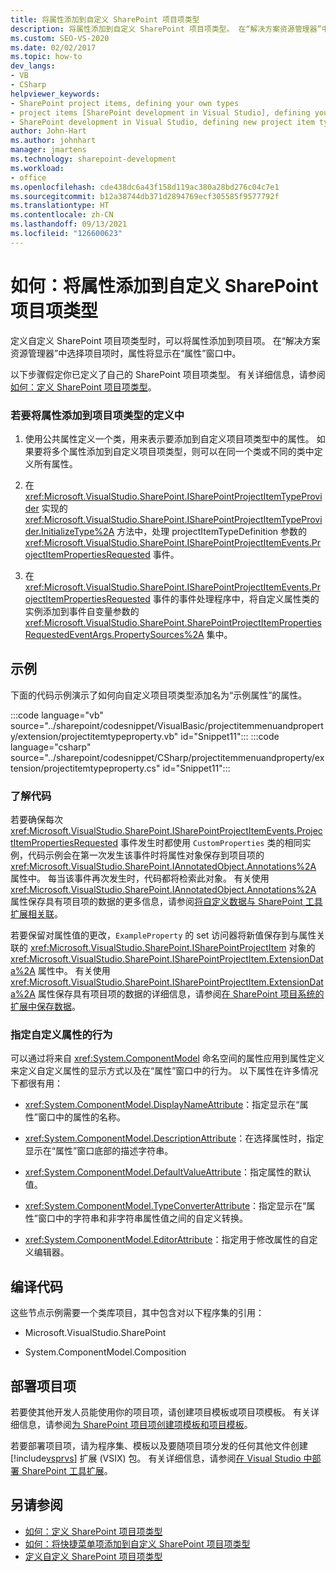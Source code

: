 ```yaml
---
title: 将属性添加到自定义 SharePoint 项目项类型
description: 将属性添加到自定义 SharePoint 项目项类型。 在“解决方案资源管理器”中选择项目项时，属性将显示在“属性”窗口中。
ms.custom: SEO-VS-2020
ms.date: 02/02/2017
ms.topic: how-to
dev_langs:
- VB
- CSharp
helpviewer_keywords:
- SharePoint project items, defining your own types
- project items [SharePoint development in Visual Studio], defining your own types
- SharePoint development in Visual Studio, defining new project item types
author: John-Hart
ms.author: johnhart
manager: jmartens
ms.technology: sharepoint-development
ms.workload:
- office
ms.openlocfilehash: cde438dc6a43f158d119ac380a28bd276c04c7e1
ms.sourcegitcommit: b12a38744db371d2894769ecf305585f9577792f
ms.translationtype: HT
ms.contentlocale: zh-CN
ms.lasthandoff: 09/13/2021
ms.locfileid: "126600623"
---
```

# <a name="how-to-add-a-property-to-a-custom-sharepoint-project-item-type"></a>如何：将属性添加到自定义 SharePoint 项目项类型
  定义自定义 SharePoint 项目项类型时，可以将属性添加到项目项。 在“解决方案资源管理器”中选择项目项时，属性将显示在“属性”窗口中。 

 以下步骤假定你已定义了自己的 SharePoint 项目项类型。 有关详细信息，请参阅[如何：定义 SharePoint 项目项类型](../sharepoint/how-to-define-a-sharepoint-project-item-type.md)。

### <a name="to-add-a-property-to-a-definition-of-a-project-item-type"></a>若要将属性添加到项目项类型的定义中

1. 使用公共属性定义一个类，用来表示要添加到自定义项目项类型中的属性。 如果要将多个属性添加到自定义项目项类型，则可以在同一个类或不同的类中定义所有属性。

2. 在 <xref:Microsoft.VisualStudio.SharePoint.ISharePointProjectItemTypeProvider> 实现的 <xref:Microsoft.VisualStudio.SharePoint.ISharePointProjectItemTypeProvider.InitializeType%2A> 方法中，处理 projectItemTypeDefinition 参数的 <xref:Microsoft.VisualStudio.SharePoint.ISharePointProjectItemEvents.ProjectItemPropertiesRequested> 事件。

3. 在 <xref:Microsoft.VisualStudio.SharePoint.ISharePointProjectItemEvents.ProjectItemPropertiesRequested> 事件的事件处理程序中，将自定义属性类的实例添加到事件自变量参数的 <xref:Microsoft.VisualStudio.SharePoint.SharePointProjectItemPropertiesRequestedEventArgs.PropertySources%2A> 集中。

## <a name="example"></a>示例
 下面的代码示例演示了如何向自定义项目项类型添加名为“示例属性”的属性。

 :::code language="vb" source="../sharepoint/codesnippet/VisualBasic/projectitemmenuandproperty/extension/projectitemtypeproperty.vb" id="Snippet11":::
 :::code language="csharp" source="../sharepoint/codesnippet/CSharp/projectitemmenuandproperty/extension/projectitemtypeproperty.cs" id="Snippet11":::

### <a name="understand-the-code"></a>了解代码
 若要确保每次 <xref:Microsoft.VisualStudio.SharePoint.ISharePointProjectItemEvents.ProjectItemPropertiesRequested> 事件发生时都使用 `CustomProperties` 类的相同实例，代码示例会在第一次发生该事件时将属性对象保存到项目项的 <xref:Microsoft.VisualStudio.SharePoint.IAnnotatedObject.Annotations%2A> 属性中。 每当该事件再次发生时，代码都将检索此对象。 有关使用 <xref:Microsoft.VisualStudio.SharePoint.IAnnotatedObject.Annotations%2A> 属性保存具有项目项的数据的更多信息，请参阅[将自定义数据与 SharePoint 工具扩展相关联](../sharepoint/associating-custom-data-with-sharepoint-tools-extensions.md)。

 若要保留对属性值的更改，`ExampleProperty` 的 set 访问器将新值保存到与属性关联的 <xref:Microsoft.VisualStudio.SharePoint.ISharePointProjectItem> 对象的 <xref:Microsoft.VisualStudio.SharePoint.ISharePointProjectItem.ExtensionData%2A> 属性中。 有关使用 <xref:Microsoft.VisualStudio.SharePoint.ISharePointProjectItem.ExtensionData%2A> 属性保存具有项目项的数据的详细信息，请参阅[在 SharePoint 项目系统的扩展中保存数据](../sharepoint/saving-data-in-extensions-of-the-sharepoint-project-system.md)。

### <a name="specify-the-behavior-of-custom-properties"></a>指定自定义属性的行为
 可以通过将来自 <xref:System.ComponentModel> 命名空间的属性应用到属性定义来定义自定义属性的显示方式以及在“属性”窗口中的行为。 以下属性在许多情况下都很有用：

- <xref:System.ComponentModel.DisplayNameAttribute>：指定显示在“属性”窗口中的属性的名称。

- <xref:System.ComponentModel.DescriptionAttribute>：在选择属性时，指定显示在“属性”窗口底部的描述字符串。

- <xref:System.ComponentModel.DefaultValueAttribute>：指定属性的默认值。

- <xref:System.ComponentModel.TypeConverterAttribute>：指定显示在“属性”窗口中的字符串和非字符串属性值之间的自定义转换。

- <xref:System.ComponentModel.EditorAttribute>：指定用于修改属性的自定义编辑器。

## <a name="compile-the-code"></a>编译代码
 这些节点示例需要一个类库项目，其中包含对以下程序集的引用：

- Microsoft.VisualStudio.SharePoint

- System.ComponentModel.Composition

## <a name="deploy-the-project-item"></a>部署项目项
 若要使其他开发人员能使用你的项目项，请创建项目模板或项目项模板。 有关详细信息，请参阅[为 SharePoint 项目项创建项模板和项目模板](../sharepoint/creating-item-templates-and-project-templates-for-sharepoint-project-items.md)。

 若要部署项目项，请为程序集、模板以及要随项目项分发的任何其他文件创建 [!include[vsprvs](../sharepoint/includes/vsprvs-md.md)] 扩展 (VSIX) 包。 有关详细信息，请参阅[在 Visual Studio 中部署 SharePoint 工具扩展](../sharepoint/deploying-extensions-for-the-sharepoint-tools-in-visual-studio.md)。

## <a name="see-also"></a>另请参阅
- [如何：定义 SharePoint 项目项类型](../sharepoint/how-to-define-a-sharepoint-project-item-type.md)
- [如何：将快捷菜单项添加到自定义 SharePoint 项目项类型](../sharepoint/how-to-add-a-shortcut-menu-item-to-a-custom-sharepoint-project-item-type.md)
- [定义自定义 SharePoint 项目项类型](../sharepoint/defining-custom-sharepoint-project-item-types.md)
